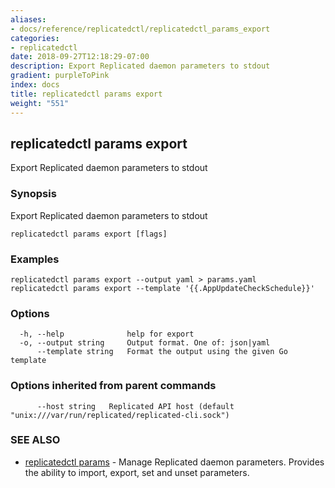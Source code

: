 ```yaml
---
aliases:
- docs/reference/replicatedctl/replicatedctl_params_export
categories:
- replicatedctl
date: 2018-09-27T12:18:29-07:00
description: Export Replicated daemon parameters to stdout
gradient: purpleToPink
index: docs
title: replicatedctl params export
weight: "551"
---
```


## replicatedctl params export

Export Replicated daemon parameters to stdout

### Synopsis

Export Replicated daemon parameters to stdout

```
replicatedctl params export [flags]
```

### Examples

```
replicatedctl params export --output yaml > params.yaml
replicatedctl params export --template '{{.AppUpdateCheckSchedule}}'
```

### Options

```
  -h, --help              help for export
  -o, --output string     Output format. One of: json|yaml
      --template string   Format the output using the given Go template
```

### Options inherited from parent commands

```
      --host string   Replicated API host (default "unix:///var/run/replicated/replicated-cli.sock")
```

### SEE ALSO

* [replicatedctl params](/api/replicatedctl/replicatedctl_params/)	 - Manage Replicated daemon parameters. Provides the ability to import, export, set and unset parameters.

